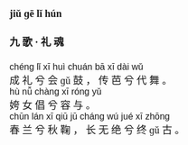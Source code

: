 <font face=楷体 size=4>

#### jiǔ  ɡē  lǐ  hún  
#### 九  歌 ·  礼  魂  


<font face=Arial size=3>chénɡ  lǐ  xī  huì  chuán  bā  xī  dài  wǔ  </font>  
成  礼  兮  会  ɡǔ  鼓 ，  传  芭  兮  代  舞 。  
<font face=Arial size=3>hù  nǚ  chànɡ  xī  rónɡ  yǔ  </font>  
姱  女  倡  兮  容  与 。  
<font face=Arial size=3>chūn  lán  xī  qiū  jū  chánɡ  wú  jué  xī  zhōnɡ  </font>  
春  兰  兮  秋  鞠 ，  长  无  绝  兮  终  ɡǔ  古 。  


</font>